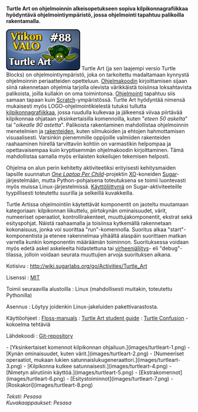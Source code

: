 <!--
Title: 2x36 Turtle Art - Viikon VALO #88
Date: 2012/09/02
Pageimage: valo88-turtleart.png
Tags: Linux,Ohjelmointi,Opetus
-->

**Turtle Art on ohjelmoinnin alkeisopetukseen sopiva
kilpikonnagrafiikkaa hyödyntävä ohjelmointiympäristö, jossa ohjelmointi
tapahtuu palikoilla rakentamalla.**

![](images/valo88-turtleart.png "fig:valo88-turtleart.png") Turtle Art (ja sen
laajempi versio Turtle Blocks) on ohjelmointiympäristö, joka on
tarkoitettu madaltamaan kynnystä ohjelmoinnin periaatteiden opetteluun.
[Ohjelmakoodin](http://fi.wikipedia.org/wiki/L%C3%A4hdekoodi)
kirjoittamisen sijaan siinä rakennetaan ohjelmia tarjolla olevista
värikkäistä toisiinsa loksahtavista palikoista, joilla kullakin on oma
toimintonsa. [Ohjelmointi](http://fi.wikipedia.org/wiki/Ohjelmointi)
tapahtuu siis samaan tapaan kuin
[Scratch](http://scratch.mit.edu/)-ympäristössä. Turtle Art hyödyntää
nimensä mukaisesti myös LOGO-ohjelmointikielestä tutuksi tullutta
[kilpikonnagrafiikkaa](http://fi.wikipedia.org/wiki/Kilpikonnagrafiikka),
jossa ruudulla kulkevaa ja jälkeensä viivaa piirtävää kilpikonnaa
ohjataan yksinkertaisilla komennoilla, kuten "*eteen 50 askelta*" tai
"*oikealle 90 astetta*". Palikoista rakentaminen mahdollistaa
ohjelmoinnin menetelmien ja
[rakenteiden](http://fi.wikipedia.org/wiki/Lause_(ohjelmointi)), kuten
silmukoiden ja ehtojen hahmottamisen visuaalisesti. Varsinkin
pienemmille oppijoille valmiiden rakenteiden raahaaminen hiirellä
tarvittaviin kohtiin on varmastikin helpompaa ja opettavaisempaa kuin
kryptisemmän ohjelmakoodin kirjoittaminen. Tämä mahdollistaa samalla
myös erilaisten kokeilujen tekemisen helposti.

Ohjelma on alun perin kehitetty aktiviteetiksi erityisesti kehitysmaiden
lapsille suunnatun *[One Laptop Per
Child](http://one.laptop.org/)*-projektin
[XO](http://en.wikipedia.org/wiki/OLPC_XO-1)-koneiden
[Sugar](http://en.wikipedia.org/wiki/Sugar_%28interface%29)-järjestelmään,
mutta Python-pohjaisena toteutuksena se toimii luontevasti myös muissa
Linux-järjestelmissä.
[Käyttöliittymä](http://fi.wikipedia.org/wiki/K%C3%A4ytt%C3%B6liittym%C3%A4)
on Sugar-aktiviteeteille tyypillisesti toteutettu suurilla ja selkeillä
kuvakkeilla.

Turtle Artissa ohjelmointiin käytettävät komponentit on jaoteltu
muutamaan kategoriaan: kilpikonnan liikuttelu, piirtokynän ominaisuudet,
värit, numeeriset operaatiot, kontrollirakenteet, muuttujakomponentit,
ekstrat sekä esityspohjat. Näistä raahaamalla ja toisiinsa kytkemällä
rakennetaan kokonaisuus, jonka voi suorittaa "run"-komennolla. Suoritus
alkaa "start"-komponentista ja etenee rakennelmaa ylhäältä alaspäin
suorittaen matkan varrella kunkin komponentin määräämän toiminnon.
Suorituksessa voidaan myös edetä askel askeleelta hidastettuna tai
[virheenjäljitys](http://www.cs.helsinki.fi/compfac/ohjeet/C/gdb.html)-
eli "debug"-tilassa, jolloin voidaan seurata muuttujien arvoja
suorituksen aikana.

Kotisivu
:   <http://wiki.sugarlabs.org/go/Activities/Turtle_Art>

Lisenssi
:   [MIT](MIT)

Toimii seuraavilla alustoilla
:   Linux (mahdollisesti muitakin, toteutettu Pythonilla)

Asennus
:   Löytyy joidenkin Linux-jakeluiden pakettivarastosta.

Käyttöohjeet
:   [Floss-manuals](http://en.flossmanuals.net/turtle-art/)
:   [Turtle Art student
    guide](http://wiki.laptop.org/go/Turtle_Art_student_guide)
:   [Turtle
    Confusion](http://wiki.sugarlabs.org/go/Activities/Turtle_Confusion)
    - kokoelma tehtäviä

Lähdekoodi
:   [Git-repository](http://git.sugarlabs.org/turtleart)

<div class="psgallery" markdown="1">
-   [Yksinkertaiset komennot kilpikonnan
    ohjailuun.](images/turtleart-1.png)
-   [Kynän ominaisuudet, kuten värit.](images/turtleart-2.png)
-   [Numeeriset operaatiot, mukaan lukien
    satunnaislukugeneraattori.](images/turtleart-3.png)
-   [Kilpikonna kulkee satunnaisesti.](images/turtleart-4.png)
-   [Nimetyn alirutiinin käyttöä.](images/turtleart-5.png)
-   [Ekstrakomennot](images/turtleart-6.png)
-   [Esitystoiminnot](images/turtleart-7.png)
-   [Roskakori](images/turtleart-8.png)
</div>

*Teksti: Pesasa* <br />
*Kuvakaappaukset: Pesasa*
